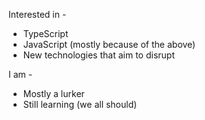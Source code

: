 Interested in -

- TypeScript
- JavaScript (mostly because of the above)
- New technologies that aim to disrupt

I am -

- Mostly a lurker
- Still learning (we all should)
